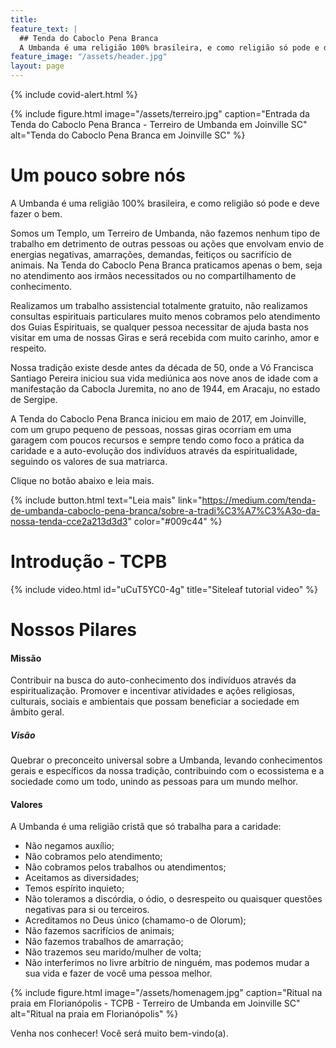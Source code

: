 ```yaml
---
title: 
feature_text: |
  ## Tenda do Caboclo Pena Branca
  A Umbanda é uma religião 100% brasileira, e como religião só pode e deve fazer o bem.
feature_image: "/assets/header.jpg"
layout: page
---
```


{% include covid-alert.html %} 

{% include figure.html image="/assets/terreiro.jpg" caption="Entrada da Tenda do Caboclo Pena Branca - Terreiro de Umbanda em Joinville SC" alt="Tenda do Caboclo Pena Branca em Joinville SC" %}

# Um pouco sobre nós

A Umbanda é uma religião 100% brasileira, e como religião só pode e deve fazer o bem.

Somos um Templo, um Terreiro de Umbanda, não fazemos nenhum tipo de trabalho em detrimento de outras pessoas ou ações que envolvam envio de energias negativas, amarrações, demandas, feitiços ou sacrifício de animais. Na Tenda do Caboclo Pena Branca praticamos apenas o bem, seja no atendimento aos irmãos necessitados ou no compartilhamento de conhecimento.

Realizamos um trabalho assistencial totalmente gratuito, não realizamos consultas espirituais particulares muito menos cobramos pelo atendimento dos Guias Espirituais, se qualquer pessoa necessitar de ajuda basta nos visitar em uma de nossas Giras e será recebida com muito carinho, amor e respeito.

Nossa tradição existe desde antes da década de 50, onde a Vó Francisca Santiago Pereira iniciou sua vida mediúnica aos nove anos de idade com a manifestação da Cabocla Juremita, no ano de 1944, em Aracaju, no estado de Sergipe.

A Tenda do Caboclo Pena Branca iniciou em maio de 2017, em Joinville, com um grupo pequeno de pessoas, nossas giras ocorriam em uma garagem com poucos recursos e sempre tendo como foco a prática da caridade e a auto-evolução dos indivíduos através da espiritualidade, seguindo os valores de sua matriarca.

Clique no botão abaixo e leia mais.

{% include button.html text="Leia mais" link="https://medium.com/tenda-de-umbanda-caboclo-pena-branca/sobre-a-tradi%C3%A7%C3%A3o-da-nossa-tenda-cce2a213d3d3" color="#009c44" %}

# Introdução - TCPB

{% include video.html id="uCuT5YC0-4g" title="Siteleaf tutorial video" %}

# Nossos Pilares

#### Missão

Contribuir na busca do auto-conhecimento dos indivíduos através da espiritualização. Promover e incentivar atividades e ações religiosas, culturais, sociais e ambientais que possam beneficiar a sociedade em âmbito geral.

##### Visão

Quebrar o preconceito universal sobre a Umbanda, levando conhecimentos gerais e específicos da nossa tradição, contribuindo com o ecossistema e a sociedade como um todo, unindo as pessoas para um mundo melhor.

#### Valores

A Umbanda é uma religião cristã que só trabalha para a caridade:

- Não negamos auxílio;
- Não cobramos pelo atendimento;
- Não cobramos pelos trabalhos ou atendimentos;
- Aceitamos as diversidades;
- Temos espírito inquieto;
- Não toleramos a discórdia, o ódio, o desrespeito ou quaisquer questões negativas para si ou terceiros.
- Acreditamos no Deus único (chamamo-o de Olorum);
- Não fazemos sacrifícios de animais;
- Não fazemos trabalhos de amarração;
- Não trazemos seu marido/mulher de volta;
- Não interferimos no livre arbítrio de ninguém, mas podemos mudar a sua vida e fazer de você uma pessoa melhor.

{% include figure.html image="/assets/homenagem.jpg" caption="Ritual na praia em Florianópolis - TCPB - Terreiro de Umbanda em Joinville SC" alt="Ritual na praia em Florianópolis" %}

Venha nos conhecer! Você será muito bem-vindo(a).